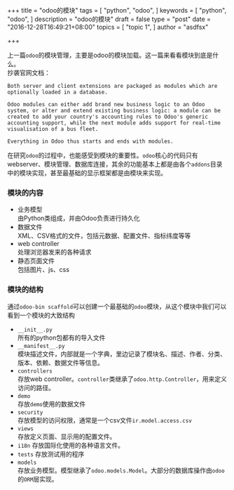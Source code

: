 +++
title = "odoo的模块"
tags = [
  "python",
  "odoo",
]
keywords = [
  "python",
  "odoo",
]
description = "odoo的模块"
draft = false
type = "post"
date = "2016-12-28T16:49:21+08:00"
topics = [
  "topic 1",
]
author = "asdfsx"

+++

上一篇`odoo`的模块管理，主要是odoo的模块加载。这一篇来看看模块到底是什么。  
抄袭官网文档：

```
Both server and client extensions are packaged as modules which are optionally loaded in a database.

Odoo modules can either add brand new business logic to an Odoo system, or alter and extend existing business logic: a module can be created to add your country's accounting rules to Odoo's generic accounting support, while the next module adds support for real-time visualisation of a bus fleet.

Everything in Odoo thus starts and ends with modules.
```
在研究`odoo`的过程中，也能感受到模块的重要性。`odoo`核心的代码只有webserver、模块管理、数据库连接，其余的功能基本上都是由各个`addons`目录中的模块实现，甚至最基础的显示框架都是由模块来实现。

### 模块的内容

* 业务模型  
    由Python类组成，并由Odoo负责进行持久化
* 数据文件  
    XML、CSV格式的文件，包括元数据、配置文件、指标纬度等等
* web controller  
    处理浏览器发来的各种请求
* 静态页面文件  
    包括图片、js、css

### 模块的结构
通过`odoo-bin scaffold`可以创建一个最基础的`odoo`模块，从这个模块中我们可以看到一个模块的大致结构

* `__init__.py`  
    所有的python包都有的导入文件
* `__manifest__.py`  
    模块描述文件，内部就是一个字典，里边记录了模块名、描述、作者、分类、版本、依赖、数据文件等信息。
* `controllers`  
    存放web controller。`controller`类继承了`odoo.http.Controller`，用来定义访问的路径。
* `demo`  
    存放`demo`使用的数据文件
* `security`  
    存放模型的访问权限，通常是一个csv文件`ir.model.access.csv`
* `views`  
    存放定义页面、显示用的配置文件。
* `i18n`
    存放国际化使用的各种语言文件。
* `tests`
    存放测试用的程序
* `models`  
    存放业务模型。模型继承了`odoo.models.Model`。大部分的数据库操作由`odoo`的`ORM`层实现。

